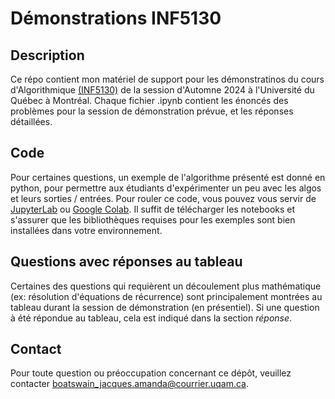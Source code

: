# Démonstrations INF5130 

## Description 
Ce répo contient mon matériel de support pour les démonstratinos du cours d'Algorithmique [(INF5130)]("https://etudier.uqam.ca/cours?sigle=INF5130") de la session d'Automne 2024 à l'Université du Québec à Montréal. Chaque fichier .ipynb contient les énoncés des problèmes pour la session de démonstration prévue, et les réponses détaillées.

## Code
Pour certaines questions, un exemple de l'algorithme présenté est donné en python, pour permettre aux étudiants d'expérimenter un peu avec les algos et leurs sorties / entrées. Pour rouler ce code, vous pouvez vous servir de [JupyterLab]("https://jupyter.org/install") ou [Google Colab]("https://colab.google/"). Il suffit de télécharger les notebooks et s'assurer que les bibliothèques requises pour les exemples sont bien installées dans votre environnement. 

## Questions avec réponses au tableau
Certaines des questions qui requièrent un découlement plus mathématique (ex: résolution d'équations de récurrence) sont principalement montrées au tableau durant la session de démonstration (en présentiel). Si une question à été répondue au tableau, cela est indiqué dans la section *réponse*. 


## Contact
Pour toute question ou préoccupation concernant ce dépôt, veuillez contacter boatswain_jacques.amanda@courrier.uqam.ca.
